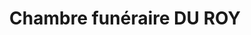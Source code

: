 ---
title: "Chambre funéraire DU ROY"
url: /la-grande-motte/chambre-funeraire-du-roy/
shop: Bestattungen
---
